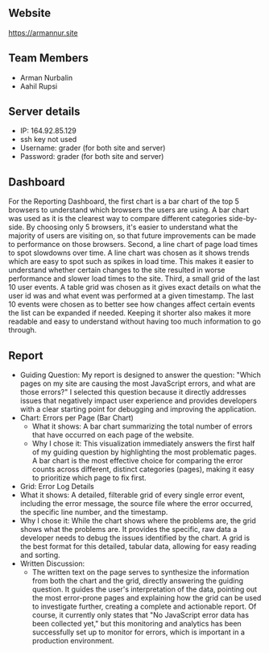 ## Website
https://armannur.site

## Team Members
- Arman Nurbalin
- Aahil Rupsi

## Server details
- IP: 164.92.85.129
- ssh key not used
- Username: grader (for both site and server)
- Password: grader (for both site and server)

## Dashboard
For the Reporting Dashboard, the first chart is a bar chart of the top 5 browsers to understand which browsers the users are using. A bar chart was used as it is the clearest way to compare different categories side-by-side. By choosing only 5 browsers, it's easier to understand what the majority of users are visiting on, so that future improvements can be made to performance on those browsers. Second, a line chart of page load times to spot slowdowns over time. A line chart was chosen as it shows trends which are easy to spot such as spikes in load time. This makes it easier to understand whether certain changes to the site resulted in worse performance and slower load times to the site. Third, a small grid of the last 10 user events. A table grid was chosen as it gives exact details on what the user id was and what event was performed at a given timestamp.  The last 10 events were chosen as to better see how changes affect certain events the list can be expanded if needed. Keeping it shorter also makes it more readable and easy to understand without having too much information to go through.

## Report
- Guiding Question: My report is designed to answer the question: "Which pages on my site are causing the most JavaScript errors, and what are those errors?" I selected this question because it directly addresses issues that negatively impact user experience and provides developers with a clear starting point for debugging and improving the application.
- Chart: Errors per Page (Bar Chart)
  - What it shows: A bar chart summarizing the total number of errors that have occurred on each page of the website.
  - Why I chose it: This visualization immediately answers the first half of my guiding question by highlighting the most problematic pages. A bar chart is the most effective choice for comparing the error counts across different, distinct categories (pages), making it easy to prioritize which page to fix first.
-  Grid: Error Log Details
  - What it shows: A detailed, filterable grid of every single error event, including the error message, the source file where the error occurred, the specific line number, and the timestamp.
  - Why I chose it: While the chart shows where the problems are, the grid shows what the problems are. It provides the specific, raw data a developer needs to debug the issues identified by the chart. A grid is the best format for this detailed, tabular data, allowing for easy reading and sorting.
- Written Discussion:
  - The written text on the page serves to synthesize the information from both the chart and the grid, directly answering the guiding question. It guides the user's interpretation of the data, pointing out the most error-prone pages and explaining how the grid can be used to investigate further, creating a complete and actionable report. Of course, it currently only states that "No JavaScript error data has been collected yet," but this monitoring and analytics has been successfully set up to monitor for errors, which is important in a production environment.
